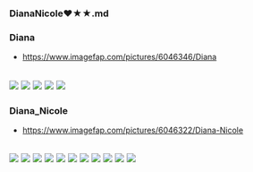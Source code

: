 ### DianaNicole❤★★.md
### Diana 
- https://www.imagefap.com/pictures/6046346/Diana
![]()

![](https://x.imagefapusercontent.com/u/Bill-75/6046346/383769061/Diana_2916pp_DianaNicole-153.jpg)
![](https://x.imagefapusercontent.com/u/Bill-75/6046346/1360518788/Diana_2916pp_DianaNicole-178.jpg)
![](https://x.imagefapusercontent.com/u/Bill-75/6046346/806585542/Diana_2916pp_DianaNicole-203.jpg)
![](https://x.imagefapusercontent.com/u/Bill-75/6046346/1717324644/Diana_2916pp_DianaNicole-208.jpg)
![](https://x.imagefapusercontent.com/u/Bill-75/6046346/1820322263/Diana_2916pp_DianaNicole-267.jpg)
---
### Diana_Nicole
- https://www.imagefap.com/pictures/6046322/Diana-Nicole
![]()

![](https://x.imagefapusercontent.com/u/Bill-75/6046322/210382806/Diana_Nicole_2836pp_Diana_Nicole_058.jpg)
![](https://x.imagefapusercontent.com/u/Bill-75/6046322/37312944/Diana_Nicole_2836pp_Diana_Nicole_129.jpg)
![](https://x.imagefapusercontent.com/u/Bill-75/6046322/2072417919/Diana_Nicole_2836pp_Diana_Nicole_133.jpg)
![](https://x.imagefapusercontent.com/u/Bill-75/6046322/589886555/Diana_Nicole_2836pp_Diana_Nicole_136.jpg)
![](https://x.imagefapusercontent.com/u/Bill-75/6046322/1423651560/Diana_Nicole_2836pp_Diana_Nicole_139.jpg)
![](https://x.imagefapusercontent.com/u/Bill-75/6046322/2085998487/Diana_Nicole_2836pp_Diana_Nicole_152.jpg)
![](https://x.imagefapusercontent.com/u/Bill-75/6046322/1811405406/Diana_Nicole_2836pp_Diana_Nicole_153.jpg)
![](https://x.imagefapusercontent.com/u/Bill-75/6046322/1522844012/Diana_Nicole_2836pp_Diana_Nicole_154.jpg)
![](https://x.imagefapusercontent.com/u/Bill-75/6046322/641463221/Diana_Nicole_2836pp_Diana_Nicole_167.jpg)
![](https://x.imagefapusercontent.com/u/Bill-75/6046322/187952190/Diana_Nicole_2836pp_Diana_Nicole_171.jpg)
![](https://x.imagefapusercontent.com/u/Bill-75/6046322/1616100173/Diana_Nicole_2836pp_Diana_Nicole_211.jpg)
---
